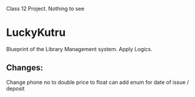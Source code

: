 Class 12 Project. Nothing to see
# LuckyKutru
Blueprint of the Library Management system.
Apply Logics.

Changes:
--------------
Change phone no to double
price to float 
can add enum for date of issue / deposit


